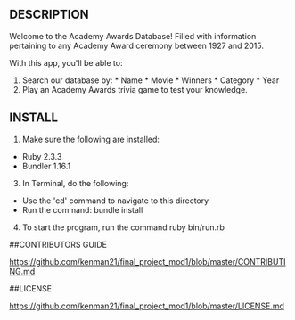 
## DESCRIPTION

Welcome to the Academy Awards Database! Filled with information pertaining to any
Academy Award ceremony between 1927 and 2015.

With this app, you'll be able to:
  1. Search our database by:
    * Name
    * Movie
    * Winners
    * Category
    * Year
  2. Play an Academy Awards trivia game to test your knowledge.


## INSTALL

1. Make sure the following are installed:
  * Ruby 2.3.3
  * Bundler 1.16.1
3. In Terminal, do the following:
  * Use the 'cd' command to navigate to this directory
  * Run the command: bundle install
4. To start the program, run the command ruby bin/run.rb



##CONTRIBUTORS GUIDE

https://github.com/kenman21/final_project_mod1/blob/master/CONTRIBUTING.md

##LICENSE

https://github.com/kenman21/final_project_mod1/blob/master/LICENSE.md
